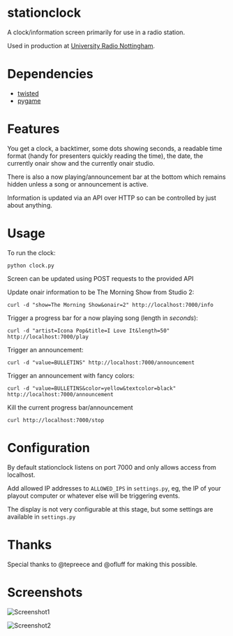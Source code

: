 stationclock
====

A clock/information screen primarily for use in a radio station.

Used in production at [University Radio Nottingham](http://urn1350.net).

Dependencies
====

- [twisted](http://twistedmatrix.com/trac/)
- [pygame](http://www.pygame.org)

Features
====

You get a clock, a backtimer, some dots showing seconds, a readable time format (handy for presenters quickly reading the time), the date, the currently onair show and the currently onair studio.

There is also a now playing/announcement bar at the bottom which remains hidden unless a song or announcement is active.

Information is updated via an API over HTTP so can be controlled by just about anything.

Usage
====

To run the clock:

    python clock.py

Screen can be updated using POST requests to the provided API

Update onair information to be The Morning Show from Studio 2:

    curl -d "show=The Morning Show&onair=2" http://localhost:7000/info

Trigger a progress bar for a now playing song (length in _seconds_):

    curl -d "artist=Icona Pop&title=I Love It&length=50" http://localhost:7000/play

Trigger an announcement:

    curl -d "value=BULLETINS" http://localhost:7000/announcement

Trigger an announcement with fancy colors:

    curl -d "value=BULLETINS&color=yellow&textcolor=black" http://localhost:7000/announcement

Kill the current progress bar/announcement

    curl http://localhost:7000/stop


Configuration
===

By default stationclock listens on port 7000 and only allows access from localhost.

Add allowed IP addresses to `ALLOWED_IPS` in `settings.py`, eg, the IP of your playout computer or whatever else will be triggering events.

The display is not very configurable at this stage, but some settings are available in `settings.py`

Thanks
===

Special thanks to @tepreece and @ofluff for making this possible.

Screenshots
===

![Screenshot1](http://i.imgur.com/ueZVtPM.png "When a song is playing")

![Screenshot2](http://i.imgur.com/B6428fl.png "Bulletins ongoing")



